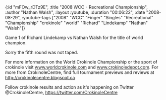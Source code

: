 {:id "mFOw_rDTz9E",
 :title "2008 WCC - Recreational Championship",
 :author "Nathan Walsh",
 :layout :youtube,
 :duration "00:06:22",
 :date "2008-08-29",
 :youtube-tags
 ["2008"
  "WCC"
  "Finger"
  "Singles"
  "Recreational"
  "Championship"
  "crokinole"
  "world"
  "Richard"
  "Lindekamp"
  "Nathan"
  "Walsh"]}


Game 1 of Richard Lindekamp vs Nathan Walsh for the title of world champion.

Sorry the fifth round was not taped.

For more information on the World Crokinole Championship or the sport of crokinole visit www.worldcrokinole.com and www.crokinoledepot.com. For more from CrokinoleCentre, find full tournament previews and reviews at http://crokinolecentre.blogspot.ca

Follow crokinole results and action as it's happening on Twitter @CrokinoleCentre, https://twitter.com/CrokinoleCentre
